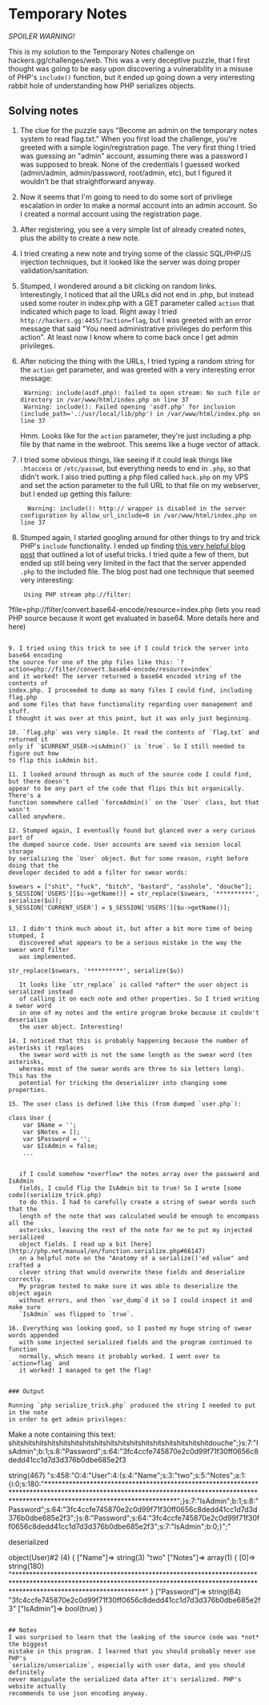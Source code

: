 # Temporary Notes 

*SPOILER WARNING!*

This is my solution to the Temporary Notes challenge on hackers.gg/challenges/web.
This was a very deceptive puzzle, that I first thought was going to be easy upon 
discovering a vulnerability in a misuse of PHP's `include()` function, but it ended
up going down a very interesting rabbit hole of understanding how PHP serializes objects.


## Solving notes

1. The clue for the puzzle says "Become an admin on the temporary notes system to 
   read flag.txt." When you first load the challenge, you're greeted with a simple
   login/registration page. The very first thing I tried was guessing an "admin" 
   account, assuming there was a password I was supposed to break. None of the 
   credentials I guessed worked (admin/admin, admin/password, root/admin, etc),
   but I figured it wouldn't be that straightforward anyway.

2. Now it seems that I'm going to need to do some sort of privilege escalation in 
   order to make a normal account into an admin account. So I created a normal
   account using the registration page.

3. After registering, you see a very simple list of already created notes, plus
   the ability to create a new note.

4. I tried creating a new note and trying some of the classic SQL/PHP/JS injection
   techniques, but it looked like the server was doing proper validation/sanitation.

5. Stumped, I wondered around a bit clicking on random links. Interestingly, I
   noticed that all the URLs did not end in .php, but instead used some router
   in index.php with a GET parameter called `action` that indicated which page
   to load. Right away I tried `http://hackers.gg:4455/?action=flag`, but I was
   greeted with an error message that said "You need administrative privileges 
   do perform this action". At least now I know where to come back once I get
   admin privileges. 

6. After noticing the thing with the URLs, I tried typing a random string for the
   `action` get parameter, and was greeted with a very interesting error message:  
   ```
    Warning: include(asdf.php): failed to open stream: No such file or directory in /var/www/html/index.php on line 37
    Warning: include(): Failed opening 'asdf.php' for inclusion (include_path='.:/usr/local/lib/php') in /var/www/html/index.php on line 37
   ```

   Hmm. Looks like for the `action` parameter, they're just including a php file
   by that name in the webroot. This seems like a huge vector of attack.

7. I tried some obvious things, like seeing if it could leak things like `.htaccess`
   or `/etc/passwd`, but everything needs to end in `.php`, so that didn't work. 
   I also tried putting a php filed called `hack.php` on my VPS and set the action
   parameter to the full URL to that file on my webserver, but I ended up getting
   this failure:
   ```
     Warning: include(): http:// wrapper is disabled in the server configuration by allow_url_include=0 in /var/www/html/index.php on line 37
   ```

8. Stumped again, I started googling around for other things to try and trick PHP's
   `include` functionality. I ended up finding [this very helpful blog post](https://websec.wordpress.com/2010/02/22/exploiting-php-file-inclusion-overview/) that outlined a lot of useful tricks. I tried quite a few of them,
   but ended up still being very limited in the fact that the server appended `.php`
   to the included file. The blog post had one technique that seemed very interesting:
   ```
    Using PHP stream php://filter:
?file=php://filter/convert.base64-encode/resource=index.php
(lets you read PHP source because it wont get evaluated in base64. More details here and here)
   ```

9. I tried using this trick to see if I could trick the server into base64 encoding
   the source for one of the php files like this: `?action=php://filter/convert.base64-encode/resource=index`
   and it worked! The server returned a base64 encoded string of the contents of
   index.php. I proceeded to dump as many files I could find, including flag.php
   and some files that have functionality regarding user management and stuff.
   I thought it was over at this point, but it was only just beginning.

10. `flag.php` was very simple. It read the contents of `flag.txt` and returned it
   only if `$CURRENT_USER->isAdmin()` is `true`. So I still needed to figure out how
   to flip this isAdmin bit. 

11. I looked around through as much of the source code I could find, but there doesn't
   appear to be any part of the code that flips this bit organically. There's a 
   function somewhere called `forceAdmin()` on the `User` class, but that wasn't
   called anywhere.

12. Stumped again, I eventually found but glanced over a very curious part of
   the dumped source code. User accounts are saved via session local storage 
   by serializing the `User` object. But for some reason, right before doing that the 
   developer decided to add a filter for swear words:
```
    $swears = ["shit", "fuck", "bitch", "bastard", "asshole", "douche"];
    $_SESSION['USERS'][$u->getName()] = str_replace($swears, '**********', serialize($u));
    $_SESSION['CURRENT_USER'] = $_SESSION['USERS'][$u->getName()];
```

13. I didn't think much about it, but after a bit more time of being stumped, I
   discovered what appears to be a serious mistake in the way the swear word filter
   was implemented. 
```
    str_replace($swears, '**********', serialize($u))
```
   It looks like `str_replace` is called *after* the user object is serialized instead
   of calling it on each note and other properties. So I tried writing a swear word
   in one of my notes and the entire program broke because it couldn't deserialize 
   the user object. Interesting!

14. I noticed that this is probably happening because the number of asterisks it replaces
   the swear word with is not the same length as the swear word (ten asterisks,
   whereas most of the swear words are three to six letters long). This has the
   potential for tricking the deserializer into changing some properties.

15. The user class is defined like this (from dumped `user.php`):
```
    class User {
        var $Name = '';
        var $Notes = [];
        var $Password = '';
        var $IsAdmin = false;
        ...
```

   if I could somehow *overflow* the notes array over the password and IsAdmin
   fields, I could flip the IsAdmin bit to true! So I wrote [some code](serialize_trick.php)
   to do this. I had to carefully create a string of swear words such that the
   length of the note that was calculated would be enough to encompass all the
   asterisks, leaving the rest of the note for me to put my injected serialized
   object fields. I read up a bit [here](http://php.net/manual/en/function.serialize.php#66147)
   on a helpful note on the "Anatomy of a serialize()'ed value" and crafted a
   clever string that would overwrite these fields and deserialize correctly. 
   My program tested to make sure it was able to deserialize the object again
   without errors, and then `var_dump`d it so I could inspect it and make sure
   `IsAdmin` was flipped to `true`.

16. Everything was looking good, so I pasted my huge string of swear words appended
   with some injected serialized fields and the program continued to function 
   normally, which means it probably worked. I went over to `action=flag` and 
   it worked! I managed to get the flag!


### Output

Running `php serialize_trick.php` produced the string I needed to put in the note
in order to get admin privileges:
```
Make a note containing this text:
shitshitshitshitshitshitshitshitshitshitshitshitshitshitshitshitshitdouche";}s:7:"IsAdmin";b:1;s:8:"Password";s:64:"3fc4ccfe745870e2c0d99f71f30ff0656c8dedd41cc1d7d3d376b0dbe685e2f3

string(467) "s:458:"O:4:"User":4:{s:4:"Name";s:3:"two";s:5:"Notes";a:1:{i:0;s:180:"************************************************************************************************************************************************************************************";}s:7:"IsAdmin";b:1;s:8:"Password";s:64:"3fc4ccfe745870e2c0d99f71f30ff0656c8dedd41cc1d7d3d376b0dbe685e2f3";}s:8:"Password";s:64:"3fc4ccfe745870e2c0d99f71f30ff0656c8dedd41cc1d7d3d376b0dbe685e2f3";s:7:"IsAdmin";b:0;}";"


deserialized

object(User)#2 (4) {
  ["Name"]=>
  string(3) "two"
  ["Notes"]=>
  array(1) {
    [0]=>
    string(180) "************************************************************************************************************************************************************************************"
  }
  ["Password"]=>
  string(64) "3fc4ccfe745870e2c0d99f71f30ff0656c8dedd41cc1d7d3d376b0dbe685e2f3"
  ["IsAdmin"]=>
  bool(true)
}
```

## Notes
I was surprised to learn that the leaking of the source code was *not* the biggest
mistake in this program. I learned that you should probably never use PHP's
`serialize/unserialize`, especially with user data, and you should definitely
never manipulate the serialized data after it's serialized. PHP's website actually
recommends to use json encoding anyway.

